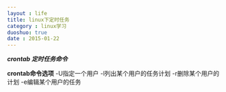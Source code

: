 ```yaml
---
layout : life
title: linux下定时任务
category : linux学习
duoshuo: true
date : 2015-01-22
---
```



<!-- more -->

***crontab 定时任务命令***

>
**crontab命令选项**
 -U指定一个用户
 -l列出某个用户的任务计划
 -r删除某个用户的计划
 -e编辑某个用户的任务


